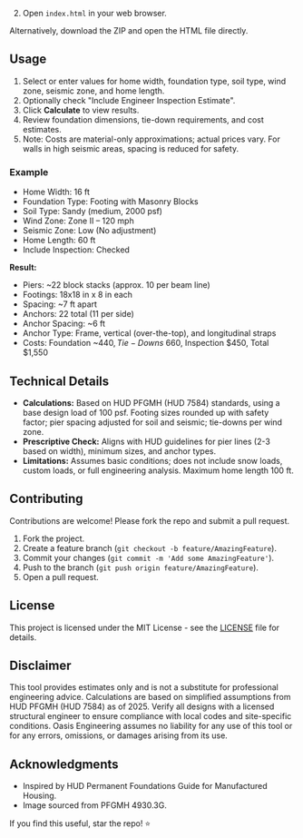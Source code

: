 2. Open `index.html` in your web browser.

Alternatively, download the ZIP and open the HTML file directly.

## Usage

1. Select or enter values for home width, foundation type, soil type, wind zone, seismic zone, and home length.
2. Optionally check "Include Engineer Inspection Estimate".
3. Click **Calculate** to view results.
4. Review foundation dimensions, tie-down requirements, and cost estimates.
5. Note: Costs are material-only approximations; actual prices vary. For walls in high seismic areas, spacing is reduced for safety.

### Example

- Home Width: 16 ft
- Foundation Type: Footing with Masonry Blocks
- Soil Type: Sandy (medium, 2000 psf)
- Wind Zone: Zone II – 120 mph
- Seismic Zone: Low (No adjustment)
- Home Length: 60 ft
- Include Inspection: Checked

**Result:** 
- Piers: ~22 block stacks (approx. 10 per beam line)
- Footings: 18x18 in x 8 in each
- Spacing: ~7 ft apart
- Anchors: 22 total (11 per side)
- Anchor Spacing: ~6 ft
- Anchor Type: Frame, vertical (over-the-top), and longitudinal straps
- Costs: Foundation ~$440, Tie-Downs ~$660, Inspection $450, Total $1,550

## Technical Details

- **Calculations:** Based on HUD PFGMH (HUD 7584) standards, using a base design load of 100 psf. Footing sizes rounded up with safety factor; pier spacing adjusted for soil and seismic; tie-downs per wind zone.
- **Prescriptive Check:** Aligns with HUD guidelines for pier lines (2-3 based on width), minimum sizes, and anchor types.
- **Limitations:** Assumes basic conditions; does not include snow loads, custom loads, or full engineering analysis. Maximum home length 100 ft.

## Contributing

Contributions are welcome! Please fork the repo and submit a pull request.

1. Fork the project.
2. Create a feature branch (`git checkout -b feature/AmazingFeature`).
3. Commit your changes (`git commit -m 'Add some AmazingFeature'`).
4. Push to the branch (`git push origin feature/AmazingFeature`).
5. Open a pull request.

## License

This project is licensed under the MIT License - see the [LICENSE](LICENSE) file for details.

## Disclaimer

This tool provides estimates only and is not a substitute for professional engineering advice. Calculations are based on simplified assumptions from HUD PFGMH (HUD 7584) as of 2025. Verify all designs with a licensed structural engineer to ensure compliance with local codes and site-specific conditions. Oasis Engineering assumes no liability for any use of this tool or for any errors, omissions, or damages arising from its use.

## Acknowledgments

- Inspired by HUD Permanent Foundations Guide for Manufactured Housing.
- Image sourced from PFGMH 4930.3G.

If you find this useful, star the repo! ⭐
